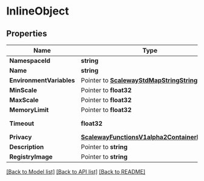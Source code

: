 # InlineObject

## Properties

Name | Type | Description | Notes
------------ | ------------- | ------------- | -------------
**NamespaceId** | **string** |  | [optional] 
**Name** | **string** |  | [optional] 
**EnvironmentVariables** | Pointer to [**ScalewayStdMapStringStringValue**](scaleway.std.MapStringStringValue.md) |  | [optional] 
**MinScale** | Pointer to **float32** |  | [optional] 
**MaxScale** | Pointer to **float32** |  | [optional] 
**MemoryLimit** | Pointer to **float32** |  | [optional] 
**Timeout** | **float32** | (in milliseconds) | [optional] 
**Privacy** | [**ScalewayFunctionsV1alpha2ContainerPrivacy**](scaleway.functions.v1alpha2.Container.Privacy.md) |  | [optional] 
**Description** | Pointer to **string** |  | [optional] 
**RegistryImage** | Pointer to **string** |  | [optional] 

[[Back to Model list]](../README.md#documentation-for-models) [[Back to API list]](../README.md#documentation-for-api-endpoints) [[Back to README]](../README.md)


